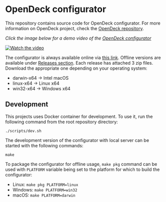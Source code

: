 # OpenDeck configurator

This repository contains source code for OpenDeck configurator. For more information on OpenDeck project, check the [OpenDeck repository](https://github.com/shanteacontrols/OpenDeck).

*Click the image below for a demo video of the [OpenDeck configurator](https://config.shanteacontrols.com)*

[![Watch the video](https://img.youtube.com/vi/7X2LC0JMfAU/maxresdefault.jpg)](https://youtu.be/7X2LC0JMfAU)

The configurator is always available online via [this link](https://config.shanteacontrols.com). Offline versions are available under [Releases section](https://github.com/shanteacontrols/OpenDeckUI/releases). Each release has attached 3 zip files. Download the appropriate one depending on your operating system:

* darwin-x64 -> Intel macOS
* linux-x64 -> Linux x64
* win32-x64 -> Windows x64

## Development

This projects uses Docker container for development. To use it, run the following command from the root repository directory:

    ./scripts/dev.sh

The development version of the configurator with local server can be started with the following commands:

    make

To package the configurator for offline usage, `make pkg` command can be used with `PLATFORM` variable being set to the platform for which to build the configurator:

* Linux: `make pkg PLATFORM=linux`
* Windows: `make PLATFORM=win32`
* macOS: `make PLATFORM=darwin`